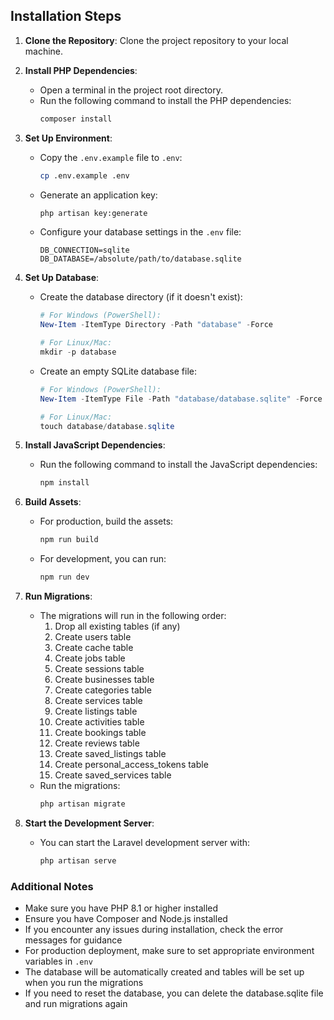 ## Installation Steps

1. **Clone the Repository**: Clone the project repository to your local machine.

2. **Install PHP Dependencies**:

    - Open a terminal in the project root directory.
    - Run the following command to install the PHP dependencies:
        ```bash
        composer install
        ```

3. **Set Up Environment**:

    - Copy the `.env.example` file to `.env`:
        ```bash
        cp .env.example .env
        ```
    - Generate an application key:
        ```bash
        php artisan key:generate
        ```
    - Configure your database settings in the `.env` file:
        ```
        DB_CONNECTION=sqlite
        DB_DATABASE=/absolute/path/to/database.sqlite
        ```

4. **Set Up Database**:

    - Create the database directory (if it doesn't exist):

        ```powershell
        # For Windows (PowerShell):
        New-Item -ItemType Directory -Path "database" -Force

        # For Linux/Mac:
        mkdir -p database
        ```

    - Create an empty SQLite database file:

        ```powershell
        # For Windows (PowerShell):
        New-Item -ItemType File -Path "database/database.sqlite" -Force

        # For Linux/Mac:
        touch database/database.sqlite
        ```

5. **Install JavaScript Dependencies**:

    - Run the following command to install the JavaScript dependencies:
        ```bash
        npm install
        ```

6. **Build Assets**:

    - For production, build the assets:
        ```bash
        npm run build
        ```
    - For development, you can run:
        ```bash
        npm run dev
        ```

7. **Run Migrations**:

    - The migrations will run in the following order:
        1. Drop all existing tables (if any)
        2. Create users table
        3. Create cache table
        4. Create jobs table
        5. Create sessions table
        6. Create businesses table
        7. Create categories table
        8. Create services table
        9. Create listings table
        10. Create activities table
        11. Create bookings table
        12. Create reviews table
        13. Create saved_listings table
        14. Create personal_access_tokens table
        15. Create saved_services table
    - Run the migrations:
        ```bash
        php artisan migrate
        ```

8. **Start the Development Server**:
    - You can start the Laravel development server with:
        ```bash
        php artisan serve
        ```

### Additional Notes

-   Make sure you have PHP 8.1 or higher installed
-   Ensure you have Composer and Node.js installed
-   If you encounter any issues during installation, check the error messages for guidance
-   For production deployment, make sure to set appropriate environment variables in `.env`
-   The database will be automatically created and tables will be set up when you run the migrations
-   If you need to reset the database, you can delete the database.sqlite file and run migrations again
